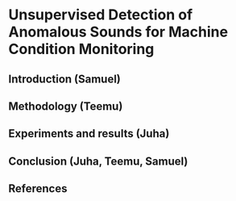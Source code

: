 # Unsupervised Detection of Anomalous Sounds for Machine Condition Monitoring

## Introduction (Samuel)

## Methodology (Teemu)

## Experiments and results (Juha)

## Conclusion (Juha, Teemu, Samuel)

## References

